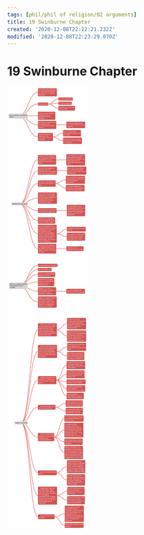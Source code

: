 ```yaml
---
tags: [phil/phil of religion/02 arguments]
title: 19 Swinburne Chapter
created: '2020-12-08T22:22:21.232Z'
modified: '2020-12-08T22:23:29.070Z'
---
```


# 19 Swinburne Chapter
![mind map](../maps/swinburnechapter.svg)
